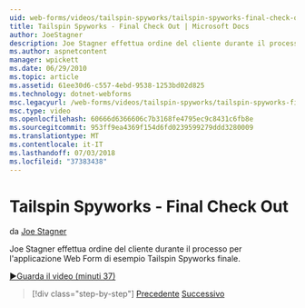 ```yaml
---
uid: web-forms/videos/tailspin-spyworks/tailspin-spyworks-final-check-out
title: Tailspin Spyworks - Final Check Out | Microsoft Docs
author: JoeStagner
description: Joe Stagner effettua ordine del cliente durante il processo per l'applicazione Web Form di esempio Tailspin Spyworks finale.
ms.author: aspnetcontent
manager: wpickett
ms.date: 06/29/2010
ms.topic: article
ms.assetid: 61ee30d6-c557-4ebd-9538-1253bd02d825
ms.technology: dotnet-webforms
msc.legacyurl: /web-forms/videos/tailspin-spyworks/tailspin-spyworks-final-check-out
msc.type: video
ms.openlocfilehash: 60666d6366606c7b3168fe4795ec9c8431c6fb8e
ms.sourcegitcommit: 953ff9ea4369f154d6fd0239599279ddd3280009
ms.translationtype: MT
ms.contentlocale: it-IT
ms.lasthandoff: 07/03/2018
ms.locfileid: "37383438"
---
```

<a name="tailspin-spyworks---final-check-out"></a>Tailspin Spyworks - Final Check Out
====================
da [Joe Stagner](https://github.com/JoeStagner)

Joe Stagner effettua ordine del cliente durante il processo per l'applicazione Web Form di esempio Tailspin Spyworks finale.

[&#9654;Guarda il video (minuti 37)](https://channel9.msdn.com/Blogs/ASP-NET-Site-Videos/tailspin-spyworks-final-check-out)

> [!div class="step-by-step"]
> [Precedente](tailspin-spyworks-migrate-the-shopping-cart.md)
> [Successivo](tailspin-spyworks-adding-user-product-reviews.md)
